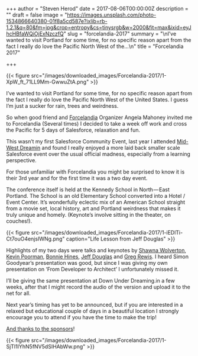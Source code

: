 +++
author = "Steven Herod"
date = 2017-08-06T00:00:00Z
description = ""
draft = false
image = "https://images.unsplash.com/photo-1534866640380-01f8a5cd587e?ixlib=rb-1.2.1&q=80&fm=jpg&crop=entropy&cs=tinysrgb&w=2000&fit=max&ixid=eyJhcHBfaWQiOjExNzczfQ"
slug = "forcelandia-2017"
summary = "\nI’ve wanted to visit Portland for some time, for no specific reason apart from the fact I really do love the Pacific North West of the…\n"
title = "Forcelandia 2017"

+++


{{< figure src="/images/downloaded_images/Forcelandia-2017/1-XpW_ft_71LL9Mm-GwwuZtA.png" >}}

I’ve wanted to visit Portland for some time, for no specific reason apart from the fact I really do love the Pacific North West of the United States. I guess I’m just a sucker for rain, trees and weirdness.

So when good friend and [Forcelandia](http://forcelandia.com/) Organizer Angela Mahoney invited me to Forcelandia (Several times) I decided to take a week off work and cross the Pacific for 5 days of Salesforce, relaxation and fun.

This wasn’t my first Salesforce Community Event, last year I attended [Mid-West Dreamin](http://midwestdreamin.com/) and found I really enjoyed a more laid back smaller scale Salesforce event over the usual official madness, especially from a learning perspective.

For those unfamiliar with Forcelandia you might be surprised to know it is their 3rd year and for the first time it was a two day event.

The conference itself is held at the Kennedy School in North — East Portland. The School is an old Elementary School converted into a Hotel / Event Center. It’s wonderfully eclectic mix of an American School straight from a movie set, local history, art and Portland weirdness that makes it truly unique and homely. (Keynote’s involve sitting in the theater, on couches!).

{{< figure src="/images/downloaded_images/Forcelandia-2017/1-iEDlTi-Ct7ouO4enjsIWNg.png" caption="Life Lesson from Jeff Douglas" >}}

Highlights of my two days were talks and keynotes by [Shawna Wolverton](https://www.linkedin.com/in/shawnawolverton/), [Kevin Poorman](https://www.linkedin.com/in/kevinpoorman/), [Bonnie Hines](https://www.linkedin.com/in/bonnyhk/), [Jeff Douglas](https://www.linkedin.com/in/jeffdouglas/) and [Greg Rewis](https://www.linkedin.com/in/gregrewis/). I heard Simon Goodyear’s presentation was good, but since I was giving my own presentation on ‘From Developer to Architect’ I unfortunately missed it.

I’ll be giving the same presentation at Down Under Dreaming.in a few weeks, after that I might record the audio of the version and upload it to the net for all.

Next year’s timing has yet to be announced, but if you are interested in a relaxed but educational couple of days in a beautiful location I strongly encourage you to attend if you have the time to make the trip!

[And thanks to the sponsors](http://forcelandia.com/sponsors/)!

{{< figure src="/images/downloaded_images/Forcelandia-2017/1-SjTl1IYhN5fNV5dSIHAbWw.png" >}}

